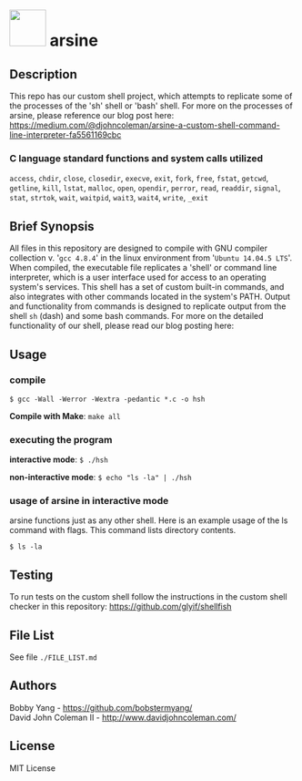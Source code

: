 # <img src="https://upload.wikimedia.org/wikipedia/commons/b/b0/Arsine-underside-3D-vdW.png" width="64" height="64" /> arsine

## Description

This repo has our custom shell project, which attempts to replicate some of the
processes of the 'sh' shell or 'bash' shell.  For more on the processes of
arsine, please reference our blog post here: https://medium.com/@djohncoleman/arsine-a-custom-shell-command-line-interpreter-fa5561169cbc

### C language standard functions and system calls utilized

`access`, `chdir`, `close`, `closedir`, `execve`, `exit`, `fork`,
`free`, `fstat`, `getcwd`, `getline`, `kill`, `lstat`, `malloc`,
`open`, `opendir`, `perror`, `read`, `readdir`, `signal`, `stat`,
`strtok`, `wait`, `waitpid`, `wait3`, `wait4`, `write`, `_exit`

## Brief Synopsis

All files in this repository are designed to compile with GNU compiler
collection v. '`gcc 4.8.4`' in the linux environment from '`Ubuntu 14.04.5
LTS`'.  When compiled, the executable file replicates a 'shell' or command line
interpreter, which is a user interface used for access to an operating system's
services.  This shell has a set of custom built-in commands, and also integrates
with other commands located in the system's PATH.  Output and functionality from
commands is designed to replicate output from the shell `sh` (dash) and some
bash commands.  For more on the detailed functionality of our shell, please read
our blog posting here:

## Usage

### compile

```
$ gcc -Wall -Werror -Wextra -pedantic *.c -o hsh
```

**Compile with Make**: `make all`

### executing the program

**interactive mode**: `$ ./hsh`

**non-interactive mode**: `$ echo "ls -la" | ./hsh`

### usage of arsine in interactive mode

arsine functions just as any other shell.  Here is an example usage of the ls
command with flags.  This command lists directory contents.

```
$ ls -la
```

## Testing

To run tests on the custom shell follow the instructions in the custom shell
checker in this repository: https://github.com/glyif/shellfish

## File List

See file `./FILE_LIST.md`

## Authors

Bobby Yang - https://github.com/bobstermyang/  
David John Coleman II - http://www.davidjohncoleman.com/

## License

MIT License
